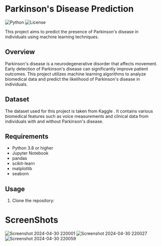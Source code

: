 # Parkinson's Disease Prediction

![Python](https://img.shields.io/badge/Python-3.8%2B-blue)
![License](https://img.shields.io/badge/License-MIT-green)

This project aims to predict the presence of Parkinson's disease in individuals using machine learning techniques.

## Overview

Parkinson's disease is a neurodegenerative disorder that affects movement. Early detection of Parkinson's disease can significantly improve patient outcomes. This project utilizes machine learning algorithms to analyze biomedical data and predict the likelihood of Parkinson's disease in individuals.

## Dataset

The dataset used for this project is taken from Kaggle . It contains various biomedical features such as voice measurements and clinical data from individuals with and without Parkinson's disease.

## Requirements

- Python 3.8 or higher
- Jupyter Notebook
- pandas
- scikit-learn
- matplotlib
- seaborn

## Usage

1. Clone the repository:

# ScreenShots
![Screenshot 2024-04-30 220001](https://github.com/Jotiba27/CodeClauseInternship_Parkinson-s_Disease_Detection/assets/126238064/adba8be0-26fb-46ec-ad99-a40b30d06261)
![Screenshot 2024-04-30 220027](https://github.com/Jotiba27/CodeClauseInternship_Parkinson-s_Disease_Detection/assets/126238064/04bcccba-232e-443b-a4e8-ecb6ad623d70)
![Screenshot 2024-04-30 220059](https://github.com/Jotiba27/CodeClauseInternship_Parkinson-s_Disease_Detection/assets/126238064/55dc1dd0-f8d6-4227-98ae-d9421397d1da)


